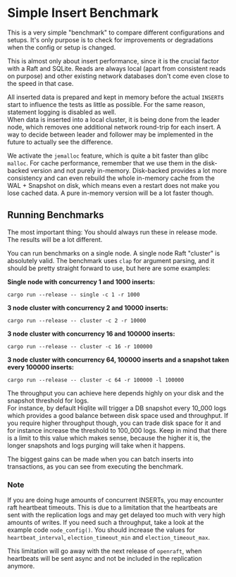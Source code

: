 # Simple Insert Benchmark

This is a very simple "benchmark" to compare different configurations and setups. It's only purpose is to check for
improvements or degradations when the config or setup is changed.

This is almost only about insert performance, since it is the crucial factor with a Raft and SQLite. Reads are always
local (apart from consistent reads on purpose) and other existing network databases don't come even close to the speed
in that case.

All inserted data is prepared and kept in memory before the actual `INSERT`s start to influence the tests as little as
possible. For the same reason, statement logging is disabled as well.  
When data is inserted into a local cluster, it is being done from the leader node, which removes one additional network
round-trip for each insert. A way to decide between leader and follower may be implemented in the future to actually
see the difference.

We activate the `jemalloc` feature, which is quite a bit faster than glibc `malloc`. For cache performance, remember
that we use them in the disk-backed version and not purely in-memory. Disk-backed provides a lot more consistency and
can even rebuild the whole in-memory cache from the WAL + Snapshot on disk, which means even a restart does not make
you lose cached data. A pure in-memory version will be a lot faster though.

## Running Benchmarks

The most important thing: You should always run these in release mode. The results will be a lot different.

You can run benchmarks on a single node. A single node Raft "cluster" is absolutely valid. The benchmark uses `clap`
for argument parsing, and it should be pretty straight forward to use, but here are some examples:

**Single node with concurrency 1 and 1000 inserts:**

```
cargo run --release -- single -c 1 -r 1000
```

**3 node cluster with concurrency 2 and 10000 inserts:**

```
cargo run --release -- cluster -c 2 -r 10000
```

**3 node cluster with concurrency 16 and 100000 inserts:**

```
cargo run --release -- cluster -c 16 -r 100000
```

**3 node cluster with concurrency 64, 100000 inserts and a snapshot taken every 100000 inserts:**

```
cargo run --release -- cluster -c 64 -r 100000 -l 100000
```

The throughput you can achieve here depends highly on your disk and the snapshot threshold for logs.  
For instance, by default Hiqlite will trigger a DB snapshot every 10_000 logs which provides a good balance between
disk space used and throughput. If you require higher throughput though, you can trade disk space for it and for
instance increase the threshold to 100_000 logs. Keep in mind that there is a limit to this value which makes sense,
because the higher it is, the longer snapshots and logs purging will take when it happens.

The biggest gains can be made when you can batch inserts into transactions, as you can see from executing the benchmark.

### Note

If you are doing huge amounts of concurrent INSERTs, you may encounter raft heartbeat timeouts.
This is due to a limitation that the heartbeats are sent with the replication logs and may get delayed too much with
very high amounts of writes. If you need such a throughput, take a look at the example code `node_config()`.
You should increase the values for `heartbeat_interval`, `election_timeout_min` and `election_timeout_max`.

This limitation will go away with the next release of `openraft`, when heartbeats will be sent async and not be
included in the replication anymore.